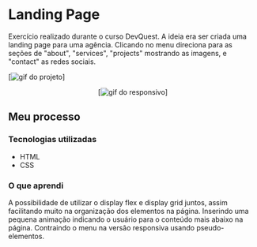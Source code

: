 # Landing Page 

Exercício realizado durante o curso DevQuest. A ideia era ser criada uma landing page para uma agência. Clicando no menu direciona para as seções de "about", "services", "projects" mostrando as imagens, e "contact" as redes sociais.     


[<img src="src/images/landing-page.gif" alt="gif do projeto">]

<p align="center"> [<img src="src/images/responsive-landing-page.gif" alt="gif do responsivo">] </p>


## Meu processo

### Tecnologias utilizadas

- HTML
- CSS


### O que aprendi

A possibilidade de utilizar o display flex e display grid juntos, assim facilitando muito na organização dos elementos na página. Inserindo uma pequena animação indicando o usuário para o conteúdo mais abaixo na página. Contraindo o menu na versão responsiva usando pseudo-elementos. 

 